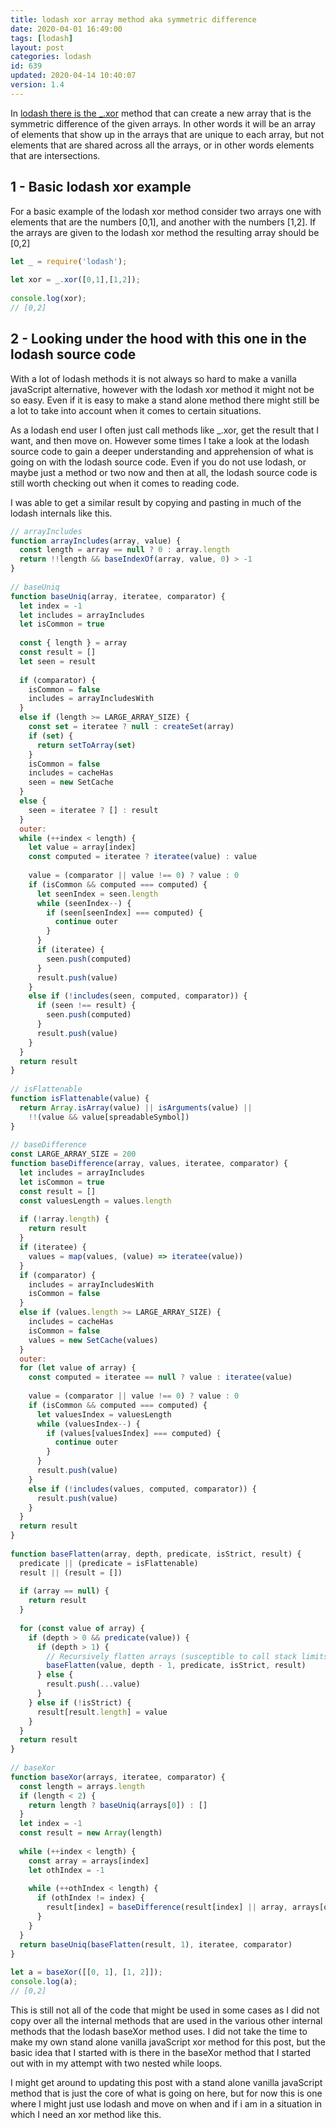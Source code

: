 ```yaml
---
title: lodash xor array method aka symmetric difference
date: 2020-04-01 16:49:00
tags: [lodash]
layout: post
categories: lodash
id: 639
updated: 2020-04-14 10:40:07
version: 1.4
---
```


In [lodash there is the \_.xor](https://lodash.com/docs/4.17.15#xor) method that can create a new array that is the symmetric difference of the given arrays. In other words it will be an array of elements that show up in the arrays that are unique to each array, but not elements that are shared across all the arrays, or in other words elements that are intersections.

<!-- more -->

## 1 - Basic lodash xor example

For a basic example of the lodash xor method consider two arrays one with elements that are the numbers \[0,1\], and another with the numbers \[1,2\]. If the arrays are given to the lodash xor method the resulting array should be \[0,2\]

```js
let _ = require('lodash');
 
let xor = _.xor([0,1],[1,2]);
 
console.log(xor);
// [0,2]
```

## 2 - Looking under the hood with this one in the lodash source code

With a lot of lodash methods it is not always so hard to make a vanilla javaScript alternative, however with the lodash xor method it might not be so easy. Even if it is easy to make a stand alone method there might still be a lot to take into account when it comes to certain situations.

As a lodash end user I often just call methods like \_.xor, get the result that I want, and then move on. However some times I take a look at the lodash source code to gain a deeper understanding and apprehension of what is going on with the lodash source code. Even if you do not use lodash, or maybe just a method or two now and then at all, the lodash source code is still worth checking out when it comes to reading code.

I was able to get a similar result by copying and pasting in much of the lodash internals like this.

```js
// arrayIncludes
function arrayIncludes(array, value) {
  const length = array == null ? 0 : array.length
  return !!length && baseIndexOf(array, value, 0) > -1
}
 
// baseUniq
function baseUniq(array, iteratee, comparator) {
  let index = -1
  let includes = arrayIncludes
  let isCommon = true
 
  const { length } = array
  const result = []
  let seen = result
 
  if (comparator) {
    isCommon = false
    includes = arrayIncludesWith
  }
  else if (length >= LARGE_ARRAY_SIZE) {
    const set = iteratee ? null : createSet(array)
    if (set) {
      return setToArray(set)
    }
    isCommon = false
    includes = cacheHas
    seen = new SetCache
  }
  else {
    seen = iteratee ? [] : result
  }
  outer:
  while (++index < length) {
    let value = array[index]
    const computed = iteratee ? iteratee(value) : value
 
    value = (comparator || value !== 0) ? value : 0
    if (isCommon && computed === computed) {
      let seenIndex = seen.length
      while (seenIndex--) {
        if (seen[seenIndex] === computed) {
          continue outer
        }
      }
      if (iteratee) {
        seen.push(computed)
      }
      result.push(value)
    }
    else if (!includes(seen, computed, comparator)) {
      if (seen !== result) {
        seen.push(computed)
      }
      result.push(value)
    }
  }
  return result
}
 
// isFlattenable
function isFlattenable(value) {
  return Array.isArray(value) || isArguments(value) ||
    !!(value && value[spreadableSymbol])
}
 
// baseDifference
const LARGE_ARRAY_SIZE = 200
function baseDifference(array, values, iteratee, comparator) {
  let includes = arrayIncludes
  let isCommon = true
  const result = []
  const valuesLength = values.length
 
  if (!array.length) {
    return result
  }
  if (iteratee) {
    values = map(values, (value) => iteratee(value))
  }
  if (comparator) {
    includes = arrayIncludesWith
    isCommon = false
  }
  else if (values.length >= LARGE_ARRAY_SIZE) {
    includes = cacheHas
    isCommon = false
    values = new SetCache(values)
  }
  outer:
  for (let value of array) {
    const computed = iteratee == null ? value : iteratee(value)
 
    value = (comparator || value !== 0) ? value : 0
    if (isCommon && computed === computed) {
      let valuesIndex = valuesLength
      while (valuesIndex--) {
        if (values[valuesIndex] === computed) {
          continue outer
        }
      }
      result.push(value)
    }
    else if (!includes(values, computed, comparator)) {
      result.push(value)
    }
  }
  return result
}
 
function baseFlatten(array, depth, predicate, isStrict, result) {
  predicate || (predicate = isFlattenable)
  result || (result = [])
 
  if (array == null) {
    return result
  }
 
  for (const value of array) {
    if (depth > 0 && predicate(value)) {
      if (depth > 1) {
        // Recursively flatten arrays (susceptible to call stack limits).
        baseFlatten(value, depth - 1, predicate, isStrict, result)
      } else {
        result.push(...value)
      }
    } else if (!isStrict) {
      result[result.length] = value
    }
  }
  return result
}
 
// baseXor
function baseXor(arrays, iteratee, comparator) {
  const length = arrays.length
  if (length < 2) {
    return length ? baseUniq(arrays[0]) : []
  }
  let index = -1
  const result = new Array(length)
 
  while (++index < length) {
    const array = arrays[index]
    let othIndex = -1
 
    while (++othIndex < length) {
      if (othIndex != index) {
        result[index] = baseDifference(result[index] || array, arrays[othIndex], iteratee, comparator)
      }
    }
  }
  return baseUniq(baseFlatten(result, 1), iteratee, comparator)
}
 
let a = baseXor([[0, 1], [1, 2]]);
console.log(a);
// [0,2]
```

This is still not all of the code that might be used in some cases as I did not copy over all the internal methods that are used in the various other internal methods that the lodash baseXor method uses. I did not take the time to make my own stand alone vanilla javaScript xor method for this post, but the basic idea that I started with is there in the baseXor method that I started out with in my attempt with two nested while loops. 

I might get around to updating this post with a stand alone vanilla javaScript method that is just the core of what is going on here, but for now this is one where I might just use lodash and move on when and if i am in a situation in  which I need an xor method like this.